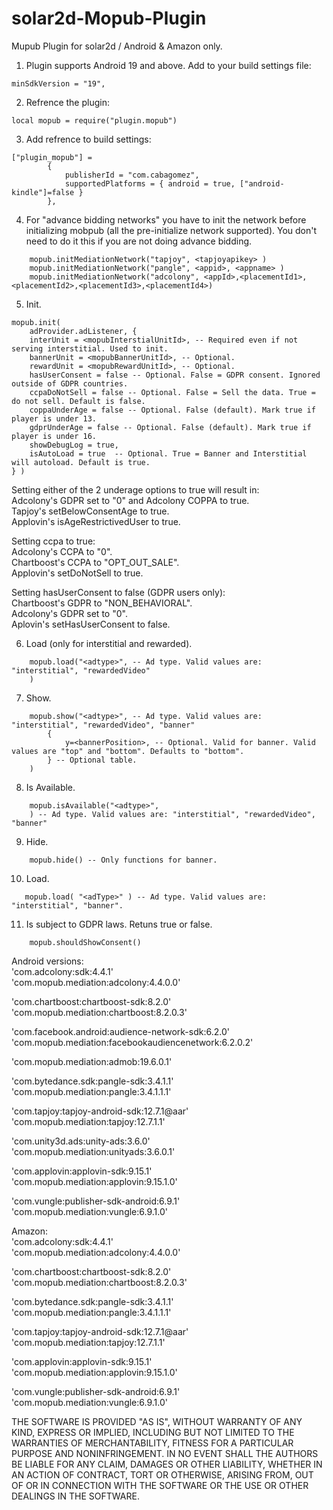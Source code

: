 # solar2d-Mopub-Plugin
Mupub Plugin for solar2d / Android & Amazon only.

1. Plugin supports Android 19 and above. Add to your build settings file:
```
minSdkVersion = "19",
```
2. Refrence the plugin:
```
local mopub = require("plugin.mopub")
```   
3. Add refrence to build settings:   
```   
["plugin_mopub"] = 
        {
            publisherId = "com.cabagomez",
            supportedPlatforms = { android = true, ["android-kindle"]=false } 
        },
```   
4. For "advance bidding networks" you have to init the network before initializing mobpub (all the pre-initialize network supported). You don't need to do it this if you are not doing advance bidding. 
```   
    mopub.initMediationNetwork("tapjoy", <tapjoyapikey> )
    mopub.initMediationNetwork("pangle", <appid>, <appname> )
    mopub.initMediationNetwork("adcolony", <appId>,<placementId1>,<placementId2>,<placementId3>,<placementId4>)
```   
5. Init.   
```   
mopub.init( 
    adProvider.adListener, { 
    interUnit = <mopubInterstialUnitId>, -- Required even if not serving interstitial. Used to init.
    bannerUnit = <mopubBannerUnitId>, -- Optional.
    rewardUnit = <mopubRewardUnitId>, -- Optional.
    hasUserConsent = false -- Optional. False = GDPR consent. Ignored outside of GDPR countries.
    ccpaDoNotSell = false -- Optional. False = Sell the data. True = do not sell. Default is false.
    coppaUnderAge = false -- Optional. False (default). Mark true if player is under 13.
    gdprUnderAge = false -- Optional. False (default). Mark true if player is under 16.
    showDebugLog = true,
    isAutoLoad = true  -- Optional. True = Banner and Interstitial will autoload. Default is true.
} )
```   
Setting either of the 2 underage options to true will result in:  
Adcolony's GDPR set to "0" and Adcolony COPPA to true.   
Tapjoy's setBelowConsentAge to true.   
Applovin's isAgeRestrictivedUser to true.   

Setting ccpa to true:   
Adcolony's CCPA to "0".     
Chartboost's CCPA to "OPT_OUT_SALE".    
Applovin's setDoNotSell to true.   

Setting hasUserConsent to false (GDPR users only):   
Chartboost's GDPR to "NON_BEHAVIORAL".   
Adcolony's GDPR set to "0".   
Aplovin's setHasUserConsent to false.   

6. Load (only for interstitial and rewarded).   
```
    mopub.load("<adtype>", -- Ad type. Valid values are: "interstitial", "rewardedVideo"
    )
```   
7. Show.   
```   
    mopub.show("<adtype>", -- Ad type. Valid values are: "interstitial", "rewardedVideo", "banner"
        {
            y=<bannerPosition>, -- Optional. Valid for banner. Valid values are "top" and "bottom". Defaults to "bottom".
        } -- Optional table.
    )
```   
8. Is Available.   
```   
    mopub.isAvailable("<adtype>",
    ) -- Ad type. Valid values are: "interstitial", "rewardedVideo", "banner"
```  
9. Hide.   
```   
    mopub.hide() -- Only functions for banner.
```   
10. Load.   
```   
   mopub.load( "<adType>" ) -- Ad type. Valid values are: "interstitial", "banner".
```   
11. Is subject to GDPR laws. Retuns true or false.   
```   
    mopub.shouldShowConsent()
```   

Android versions:   
'com.adcolony:sdk:4.4.1'   
'com.mopub.mediation:adcolony:4.4.0.0'   

'com.chartboost:chartboost-sdk:8.2.0'   
'com.mopub.mediation:chartboost:8.2.0.3'   

'com.facebook.android:audience-network-sdk:6.2.0'   
'com.mopub.mediation:facebookaudiencenetwork:6.2.0.2'   

'com.mopub.mediation:admob:19.6.0.1'   

'com.bytedance.sdk:pangle-sdk:3.4.1.1'   
'com.mopub.mediation:pangle:3.4.1.1.1'   

'com.tapjoy:tapjoy-android-sdk:12.7.1@aar'   
'com.mopub.mediation:tapjoy:12.7.1.1'   

'com.unity3d.ads:unity-ads:3.6.0'   
'com.mopub.mediation:unityads:3.6.0.1'   

'com.applovin:applovin-sdk:9.15.1'   
'com.mopub.mediation:applovin:9.15.1.0'   

'com.vungle:publisher-sdk-android:6.9.1'   
'com.mopub.mediation:vungle:6.9.1.0'   


Amazon:   
'com.adcolony:sdk:4.4.1'   
'com.mopub.mediation:adcolony:4.4.0.0'   

'com.chartboost:chartboost-sdk:8.2.0'   
'com.mopub.mediation:chartboost:8.2.0.3'   

'com.bytedance.sdk:pangle-sdk:3.4.1.1'   
'com.mopub.mediation:pangle:3.4.1.1.1'   

'com.tapjoy:tapjoy-android-sdk:12.7.1@aar'   
'com.mopub.mediation:tapjoy:12.7.1.1'   

'com.applovin:applovin-sdk:9.15.1'   
'com.mopub.mediation:applovin:9.15.1.0'   

'com.vungle:publisher-sdk-android:6.9.1'   
'com.mopub.mediation:vungle:6.9.1.0'   



THE SOFTWARE IS PROVIDED "AS IS", WITHOUT WARRANTY OF ANY KIND, EXPRESS OR
IMPLIED, INCLUDING BUT NOT LIMITED TO THE WARRANTIES OF MERCHANTABILITY,
FITNESS FOR A PARTICULAR PURPOSE AND NONINFRINGEMENT. IN NO EVENT SHALL THE
AUTHORS BE LIABLE FOR ANY CLAIM, DAMAGES OR OTHER
LIABILITY, WHETHER IN AN ACTION OF CONTRACT, TORT OR OTHERWISE, ARISING FROM,
OUT OF OR IN CONNECTION WITH THE SOFTWARE OR THE USE OR OTHER DEALINGS IN THE
SOFTWARE.
